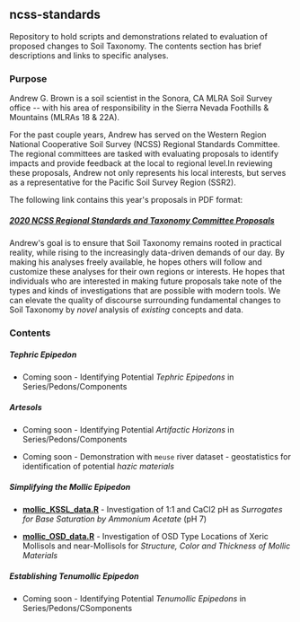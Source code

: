 ## ncss-standards

Repository to hold scripts and demonstrations related to evaluation of proposed changes to Soil Taxonomy.
The contents section has brief descriptions and links to specific analyses.

### Purpose

Andrew G. Brown is a soil scientist in the Sonora, CA MLRA Soil Survey office -- with his area of responsibility in the Sierra Nevada Foothills & Mountains (MLRAs 18 & 22A). 

For the past couple years, Andrew has served on the Western Region National Cooperative Soil Survey (NCSS) Regional Standards Committee. The regional committees are tasked with evaluating proposals to identify impacts and provide feedback at the local to regional level.In reviewing these proposals, Andrew not only represents his local interests, but serves as a representative for the Pacific Soil Survey Region (SSR2). 

The following link contains this year's proposals in PDF format:

##### [2020 NCSS Regional Standards and Taxonomy Committee Proposals](https://www.nrcs.usda.gov/wps/portal/nrcs/detail/soils/survey/partnership/ncss/?cid=nrcseprd1522014)

Andrew's goal is to ensure that Soil Taxonomy remains rooted in practical reality, while rising to the increasingly data-driven demands of our day. By making his analyses freely available, he hopes others will follow and customize these analyses for their own regions or interests. He hopes that individuals who are interested in making future proposals take note of the types and kinds of investigations that are possible with modern tools. We can elevate the quality of discourse surrounding fundamental changes to Soil Taxonomy by _novel_ analysis of _existing_ concepts and data.

### Contents

##### Tephric Epipedon

 - Coming soon - Identifying Potential _Tephric Epipedons_ in Series/Pedons/Components
 
##### Artesols

 - Coming soon - Identifying Potential _Artifactic Horizons_ in Series/Pedons/Components
 
 - Coming soon - Demonstration with `meuse` river dataset - geostatistics for identification of potential _hazic materials_

##### Simplifying the Mollic Epipedon

 - __[mollic_KSSL_data.R](mollic_KSSL_data.R)__ - Investigation of 1:1 and CaCl2 pH as _Surrogates for Base Saturation by Ammonium Acetate_ (pH 7)
 
 - __[mollic_OSD_data.R](mollic_OSD_data.R)__ - Investigation of OSD Type Locations of Xeric Mollisols and near-Mollisols for _Structure, Color and Thickness of Mollic Materials_
 
##### Establishing Tenumollic Epipedon

 - Coming soon - Identifying Potential _Tenumollic Epipedons_ in Series/Pedons/CSomponents

 